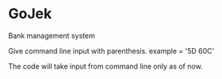 # GoJek
Bank management system

Give command line input with parenthesis.
example = '5D 60C'

The code will take input from command line only as of now.
